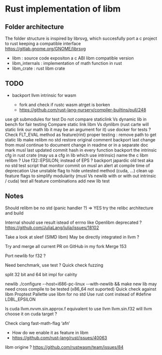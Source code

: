 # Rust implementation of libm

## Folder architecture

The folder structure is inspired by librsvg, which succesfully port a c project to rust keeping a compatible interface
https://gitlab.gnome.org/GNOME/librsvg

- libm : source code expositon a c ABI libm compatible version
- libm_internals : implementation of math function in rust
- libm_crate : rust libm crate

## TODO

- backport llvm intrinsic for wasm

  - fork and check if rustc wasm atrget is borken
  - https://github.com/rust-lang-nursery/compiler-builtins/pull/248

use git submodules for test
Do not compare staticlink Vs dynamic lib in bench for fair testing
Compare static link libm Vs dynlibm (rust carte will static link our math lib it may be an argument for it)
use docker for tests ?
Check FLT_EVAL method as feature(rint)
proper testing : remove path to get static lib
make relibm no std
restore original comment
backport last change from musl
continue to document change in readme or in a separate doc
mark musl last updated commit hash in every function
backport the intrinsic cfg in rust crate (may us a cfg in lib which use intrinsic)
name the c libm relibm ?
Use f32::EPSILON; instead of EPS ?
backport japardic old test aka no std test
script that monitor commit on musl an alert at compile time of deprecation
Use unstable flag to hide untested method (cuda, ...)
clean up feature flags to simplify modularity (musl Vs newlib with or with out intrinsic / cuda)
test all feature combinations
add new lib test

## Notes

Should relibm be no std (panic handler ?) => YES
try the relibc architecture and build

Internal should use result istead of errno like
Openlibm deprecated ?
https://github.com/JuliaLang/julia/issues/18102

Take a look at sleef (SIMD libm)
May be directly integrated in llvm ?

Try and merge all current PR on GitHub in my fork
Merge 153

Port newlib for f32 ?

Need benchmark, use test ?
Quick check
fuzzing

split 32 bit and 64 bit impl for calrity

newlib
./configure --host=i686-pc-linux --with-newlib && make
new lib may need cross compile to be tested (x86_64 not suported)
Quick check against libm
Proptest
Pallette use libm for no std
Use rust cont instead of #define LDBL_EPSILON

Is cuda llvm.nvvm.sin.approx.f equivalent to use llvm llvm.sin.f32
will llvm choose it on cuda target ?

Check clang fast-math-flag ‘afn’

- How do we enable it as feature in libm
- https://github.com/rust-lang/rust/issues/40063

libm origine ?
https://github.com/rustwasm/team/issues/84
